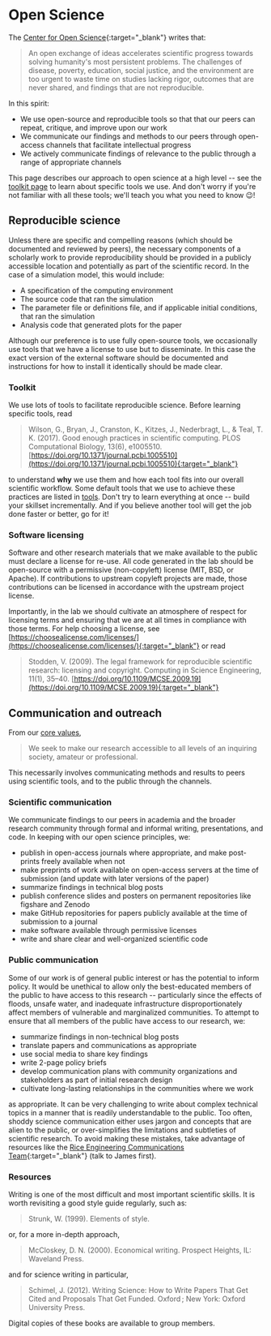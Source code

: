 # Open Science

The [Center for Open Science](https://www.cos.io/){:target="_blank"} writes that:

> An open exchange of ideas accelerates scientific progress towards solving humanity's most persistent problems.
> The challenges of disease, poverty, education, social justice, and the environment are too urgent to waste time on studies lacking rigor, outcomes that are never shared, and findings that are not reproducible.

In this spirit:

* We use open-source and reproducible tools so that that our peers can repeat, critique, and improve upon our work
* We communicate our findings and methods to our peers through open-access channels that facilitate intellectual progress
* We actively communicate findings of relevance to the public through a range of appropriate channels

This page describes our approach to open science at a high level -- see the [toolkit page](/tools/overview/) to learn about specific tools we use.
And don't worry if you're not familiar with all these tools; we'll teach you what you need to know 😉!

## Reproducible science

Unless there are specific and compelling reasons (which should be documented and reviewed by peers), the necessary components of a scholarly work to provide reproducibility should be provided in a publicly accessible location and potentially as part of the scientific record.
In the case of a simulation model, this would include:

* A specification of the computing environment
* The source code that ran the simulation
* The parameter file or definitions file, and if applicable initial conditions, that ran the simulation
* Analysis code that generated plots for the paper

Although our preference is to use fully open-source tools, we occasionally use tools that we have a license to use but to disseminate.
In this case the exact version of the external software should be documented and instructions for how to install it identically should be made clear.

### Toolkit

We use lots of tools to facilitate reproducible science.
Before learning specific tools, read

> Wilson, G., Bryan, J., Cranston, K., Kitzes, J., Nederbragt, L., & Teal, T. K. (2017). Good enough practices in scientific computing. PLOS Computational Biology, 13(6), e1005510. [https://doi.org/10.1371/journal.pcbi.1005510](https://doi.org/10.1371/journal.pcbi.1005510){:target="_blank"}

to understand **why** we use them and how each tool fits into our overall scientific workflow.
Some default tools that  we use to achieve these practices are listed in [tools](/tools/overview/).
Don't try to learn everything at once -- build your skillset incrementally.
And if you believe another tool will get the job done faster or better, go for it!

### Software licensing

Software and other research materials that we make available to the public must declare a license for re-use.
All code generated in the lab should be open-source with a permissive (non-copyleft) license (MIT, BSD, or Apache).
If contributions to upstream copyleft projects are made, those contributions can be licensed in accordance with the upstream project license.

Importantly, in the lab we should cultivate an atmosphere of respect for licensing terms and ensuring that we are at all times in compliance with those terms.
For help choosing a license, see [https://choosealicense.com/licenses/](https://choosealicense.com/licenses/){:target="_blank"} or read

> Stodden, V. (2009). The legal framework for reproducible scientific research: licensing and copyright. Computing in Science Engineering, 11(1), 35–40. [https://doi.org/10.1109/MCSE.2009.19](https://doi.org/10.1109/MCSE.2009.19){:target="_blank"}

## Communication and outreach

From our [core values](/#core-values),

> We seek to make our research accessible to all levels of an inquiring society, amateur or professional.

This necessarily involves communicating methods and results to peers using scientific tools, and to the public through  the channels.

### Scientific communication

We communicate findings to our peers in academia and the broader research community through formal and informal writing, presentations, and code.
In keeping with our open science principles, we:

* publish in open-access journals where appropriate, and make post-prints freely available when not
* make preprints of work available on open-access servers at the time of submission (and update with later versions of the paper)
* summarize findings in technical blog posts
* publish conference slides and posters on permanent repositories like figshare and Zenodo
* make GitHub repositories for papers publicly available at the time of submission to a journal
* make software available through permissive licenses
* write and share clear and well-organized scientific code

### Public communication

Some of our work is of general public interest or has the potential to inform policy.
It would be unethical to allow only the best-educated members of the public to have access to this research -- particularly since the effects of floods, unsafe water, and inadequate infrastructure disproportionately affect members of vulnerable and marginalized communities.
To attempt to ensure that all members of the public have access to our research, we:

* summarize findings in non-technical blog posts
* translate papers and communications as appropriate
* use social media to share key findings
* write 2-page policy briefs
* develop communication plans with community organizations and stakeholders as part of initial research design
* cultivate long-lasting relationships in the communities where we work

as appropriate.
It can be very challenging to write about complex technical topics in a manner that is readily understandable to the public.
Too often, shoddy science communication either uses jargon and concepts that are alien to the public, or over-simplifies the limitations and subtleties of scientific research.
To avoid making these mistakes, take advantage of resources like the [Rice Engineering Communications Team](https://engineering.rice.edu/communications){:target="_blank"} (talk to James first).

### Resources

Writing is one of the most difficult and most important scientific skills.
It is worth revisiting a good style guide regularly, such as:

> Strunk, W. (1999). Elements of style.

or, for a more in-depth approach,

> McCloskey, D. N. (2000). Economical writing. Prospect Heights, IL: Waveland Press.

and for science writing in particular,

> Schimel, J. (2012). Writing Science: How to Write Papers That Get Cited and Proposals That Get Funded. Oxford ; New York: Oxford University Press.

Digital copies of these books are available to group members.
